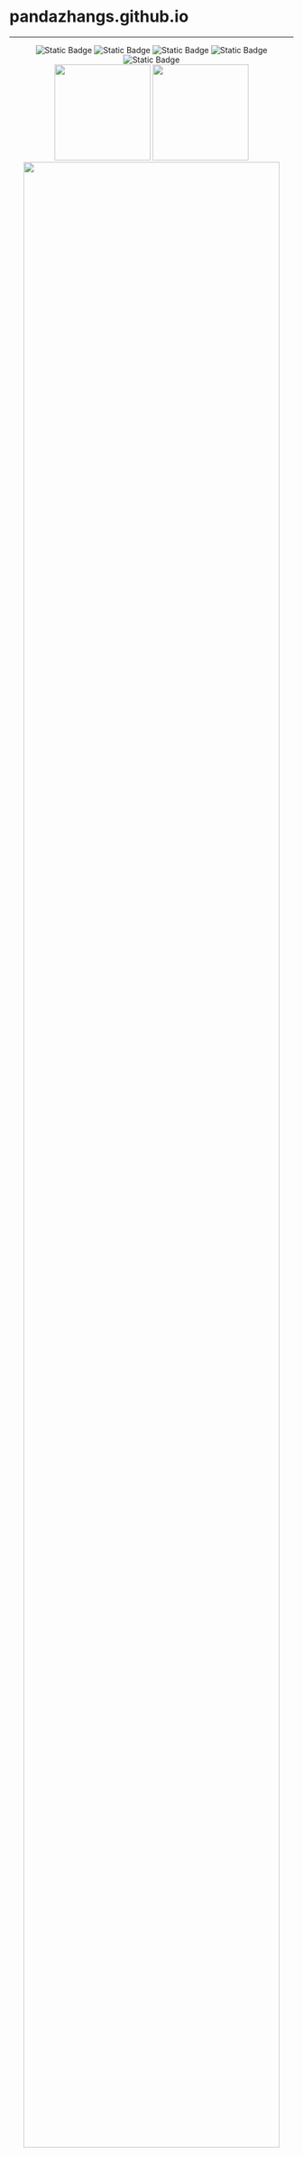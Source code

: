 # pandazhangs.github.io
-----
<div align="center">
<img alt="Static Badge" src="https://img.shields.io/badge/love-linux-blue">
<img alt="Static Badge" src="https://img.shields.io/badge/learn-go-green">
<img alt="Static Badge" src="https://img.shields.io/badge/c%2Fcpp-green">
<img alt="Static Badge" src="https://img.shields.io/badge/rust-orange">
<img alt="Static Badge" src="https://img.shields.io/badge/python-blue">
</div>





<div align="center">
<span>  </span>
<img height="170px" src="https://github-readme-stats.vercel.app/api?username=daidaiJ&theme=vue-dark&show_icons=true" /><span>  </span><img height="170px" src="https://github-readme-stats.vercel.app/api/top-langs/?username=daidaiJ&theme=vue-dark&show_icons=true&layout=compact&langs_count=8" />
<span>  </span>
 <img  width="95%" src="https://github-readme-activity-graph.vercel.app/graph?username=daidaiJ&theme=vue&radius=10"/>
</div>

<!--START_SECTION:waka-->

```txt
Python     4 hrs 48 mins   ███████████░░░░░░░░░░░░░░   43.55 %
Markdown   3 hrs 35 mins   ████████░░░░░░░░░░░░░░░░░   32.54 %
Go         1 hr 27 mins    ███▒░░░░░░░░░░░░░░░░░░░░░   13.24 %
C++        41 mins         █▓░░░░░░░░░░░░░░░░░░░░░░░   06.21 %
YAML       11 mins         ▒░░░░░░░░░░░░░░░░░░░░░░░░   01.81 %
```

<!--END_SECTION:waka-->

